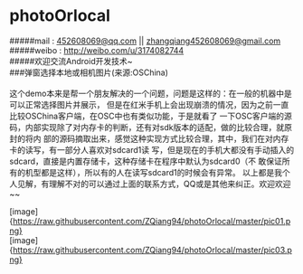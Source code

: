 # photoOrlocal
#####mail : 452608069@qq.com || zhangqiang452608069@gmail.com<br>
#####weibo : http://weibo.com/u/3174082744<br>
#####欢迎交流Android开发技术~<br>
###弹窗选择本地或相机图片(来源:OSChina)<br>
<br>
这个demo本来是帮一个朋友解决的一个问题，问题是这样的：在一般的机器中是可以正常选择图片并展示，
但是在红米手机上会出现崩溃的情况，因为之前一直比较OSChina客户端，在OSC中也有类似功能，于是就看了
一下OSC客户端的源码，内部实现除了对内存卡的判断，还有对sdk版本的适配，做的比较合理，就原封的将内
部的源码摘取出来，感觉这种实现方式比较合理，其中，我们在对内存卡的读写，有一部分人喜欢对sdcard1读
写，但是现在的手机大都没有手动插入的sdcard，直接是内置存储卡，这种存储卡在程序中默认为sdcard0（不
敢保证所有的机型都是这样），所以有的人在读写sdcard1的时候会有异常。
以上都是我个人见解，有理解不对的可以通过上面的联系方式，QQ或是其他来纠正。欢迎欢迎~~

[image]{https://raw.githubusercontent.com/ZQiang94/photoOrlocal/master/pic01.png}<br>
[image]{https://raw.githubusercontent.com/ZQiang94/photoOrlocal/master/pic03.png}<br>

